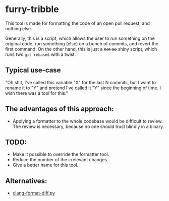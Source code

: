 # furry-tribble

This tool is made for formatting the code of an open pull request, and nothing else.

Generally, this is a script, which allows the user to run something on the original code, run something (else) on a bunch of commits, and revert the first command. On the other hand, this is just a ~~not so~~ shiny script, which runs two `git rebase`s with a twist.

## Typical use-case

"Oh shit, I've called this variable "X" for the last N commits, but I want to rename it to "Y" and pretend I've called it "Y" since the beginning of time. I wish there was a tool for this."

## The advantages of this approach:
* Applying a formatter to the whole codebase would be difficult to review. The review is necessary, because no one should trust blindly in a binary.

## TODO:
* Make it possible to override the formatter tool.
* Reduce the number of the irrelevant changes.
* Give a better name for this tool.

## Alternatives:
* [clang-format-diff.py](https://llvm.org/svn/llvm-project/cfe/trunk/tools/clang-format/clang-format-diff.py)
